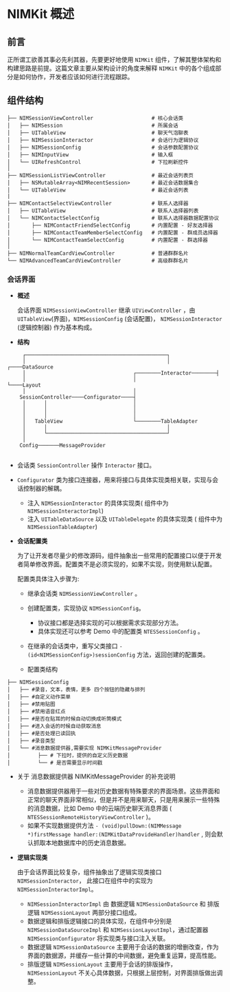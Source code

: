 # NIMKit 概述

## 前言

正所谓工欲善其事必先利其器，先要更好地使用 `NIMKit` 组件，了解其整体架构和构建思路是前提。这篇文章主要从架构设计的角度来解释 `NIMKit` 中的各个组成部分是如何协作，开发者应该如何进行流程跟踪。


## 组件结构

```
├── NIMSessionViewController                   # 核心会话类
│   ├── NIMSession                             # 所属会话
│   ├── UITableView                            # 聊天气泡聊表
│   ├── NIMSessionInteractor                   # 会话行为逻辑协议
│   ├── NIMSessionConfig                       # 会话参数配置协议
│   ├── NIMInputView                           # 输入框
│   └── UIRefreshControl                       # 下拉刷新控件
│
├── NIMSessionListViewController               # 最近会话列表页
│   ├── NSMutableArray<NIMRecentSession>       # 最近会话数据集合
│   └── UITableView                            # 最近会话列表
|
├── NIMContactSelectViewController             # 联系人选择器
│   ├── UITableView                            # 联系人选择器列表
│   └── NIMContactSelectConfig                 # 联系人选择器数据配置协议
│       ├── NIMContactFriendSelectConfig       # 内置配置 - 好友选择器
│       ├── NIMContactTeamMemberSelectConfig   # 内置配置 - 群成员选择器
│       └── NIMContactTeamSelectConfig         # 内置配置 - 群选择器
│
├── NIMNormalTeamCardViewController            # 普通群群名片
└── NIMAdvancedTeamCardViewController          # 高级群群名片

```

### 会话界面
* **概述**

	会话界面 `NIMSessionViewController` 继承 `UIViewController` ，由 `UITableView`(界面)，`NIMSessionConfig` (会话配置)， `NIMSessionInteractor` (逻辑控制器) 作为基本构成。
	
* **结构**

``` 
	 ┌──────────────────────────────────────────────┐
	 │                                              │               ┌────DataSource
	 │                                   ┌────────Interactor────────┤
	 │                                   │                          └────Layout
	 │                                   │
	SessionController────Configurator────┤
	 │      │                            │
	 │      │                            │      
	 │      │                            │                            
	 │   TableView                       └────────TableAdapter                           
	 │      │                                       │                            
	 │      └───────────────────────────────────────┘
	 │                                        
	Config───────MessageProvider
	 
```

* 会话类 `SessionController` 操作 `Interactor` 接口。
* `Configurator` 类为接口连接器，用来将接口与具体实现类相关联，实现与会话控制器的解耦。
     * 注入 `NIMSessionInteractor` 的具体实现类( 组件中为 `NIMSessionInteractorImpl`)
     * 注入 `UITableDataSource` 以及 `UITableDelegate` 的具体实现类 ( 组件中为 `NIMSessionTableAdapter`)

* **会话配置类**
   
   为了让开发者尽量少的修改源码，组件抽象出一些常用的配置接口以便于开发者简单修改界面。配置类不是必须实现的，如果不实现，则使用默认配置。
   
   配置类具体注入步骤为:
   * 继承会话类 `NIMSessionViewController` 。
   * 创建配置类，实现协议 `NIMSessionConfig`。
     * 协议接口都是选择实现的可以根据需求实现部分方法。
     * 具体实现还可以参考 Demo 中的配置类 `NTESSessionConfig` 。
   * 在继承的会话类中，重写父类接口 `- (id<NIMSessionConfig>)sessionConfig` 方法，返回创建的配置类。
 
 
   * 配置类结构

```
├── NIMSessionConfig                      
│   ├── #录音，文本，表情，更多 四个按钮的隐藏与排列
│   ├── #自定义动作菜单                        
│   ├── #禁用贴图                 
│   ├── #禁用语音红点                 
│   ├── #是否在贴耳的时候自动切换成听筒模式
│   ├── #进入会话的时候自动获取消息         
│   ├── #是否处理已读回执
│   ├── #录音类型
│   └── #消息数据提供器,需要实现 NIMKitMessageProvider 
│         ├── # 下拉时，提供的自定义历史数据
│         └── # 是否需要显示时间戳

```
   
   * 关于 消息数据提供器 NIMKitMessageProvider 的补充说明
     
     * 消息数据提供器用于一些对历史数据有特殊要求的界面场景。这些界面和正常的聊天界面非常相似，但是并不是用来聊天，只是用来展示一些特殊的消息数据，比如 Demo 中的云端历史聊天消息界面 ( `NTESSessionRemoteHistoryViewController` )。
     * 如果不实现数据提供方法 `- (void)pullDown:(NIMMessage *)firstMessage handler:(NIMKitDataProvideHandler)handler` , 则会默认抓取本地数据库中的历史消息数据。

* **逻辑实现类**

	由于会话界面比较复杂，组件抽象出了逻辑实现类接口 `NIMSessionInteractor`， 此接口在组件中的实现为 `NIMSessionInteractorImpl`。
	
	* `NIMSessionInteractorImpl` 由 数据逻辑 `NIMSessionDataSource` 和 排版逻辑 `NIMSessionLayout` 两部分接口组成。
	* 数据逻辑和排版逻辑接口的具体实现，在组件中分别是 `NIMSessionDataSourceImpl` 和 `NIMSessionLayoutImpl`，通过配置器 `NIMSessionConfigurator` 将实现类与接口注入关联。
	* 数据逻辑 `NIMSessionDataSource` 主要用于会话的数据的增删改查，作为界面的数据源，并缓存一些计算的中间数据，避免重复运算，提高性能。
	* 排版逻辑 `NIMSessionLayout` 主要用于会话的排版操作， `NIMSessionLayout` 不关心具体数据，只根据上层控制，对界面排版做出调整。
   
